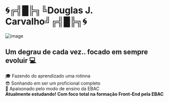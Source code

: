# 🌀╔╣█╠╗╚Douglas J. Carvalho╝╔╣█╠╗🌀
![image](https://media1.giphy.com/media/qgQUggAC3Pfv687qPC/giphy.gif) 
## Um degrau de cada vez.. focado em sempre evoluir 💻 
🎓 Fazendo do aprendizado uma rotinna<br/>
😎 Sonhando em ser um proficional completo<br/>
🥰 Apaixonado pelo modo de ensino da EBAC<br/>
**Atualmente estudando! Com foco total na formação Front-End pela EBAC**
<!--
**douglasjorge10/douglasjorge10** is a ✨ _special_ ✨ repository because its `README.md` (this file) appears on your GitHub profile.

Here are some ideas to get you started:

- 🔭 I’m currently working on ...
- 🌱 I’m currently learning ...
- 👯 I’m looking to collaborate on ...
- 🤔 I’m looking for help with ...
- 💬 Ask me about ...
- 📫 How to reach me: ...
- 😄 Pronouns: ...
- ⚡ Fun fact: ...
-->
